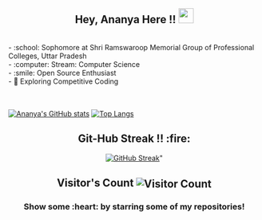 <h2 align="center">Hey, Ananya Here !! <img src="https://raw.githubusercontent.com/MartinHeinz/MartinHeinz/master/wave.gif" width="30px"></h2>
<br>
  - :school: Sophomore at Shri Ramswaroop Memorial Group of Professional Colleges, Uttar Pradesh <br>
  - :computer: Stream: Computer Science<br>
  - :smile: Open Source Enthusiast<br>
  - 🤔 Exploring Competitive Coding <br>
<br>
<br>

[![Ananya's GitHub stats](https://github-readme-stats.vercel.app/api?username=Ananya-Misra&show_icons=true&title_color=ffffff&icon_color=bb2acf&text_color=ffffff&bg_color=151515)](https://github.com/Ananya-Misra/github-readme-stats)
[![Top Langs](https://github-readme-stats.vercel.app/api/top-langs/?username=Ananya-Misra&layout=compact&title_color=ffffff&icon_color=bb2acf&text_color=ffffff&bg_color=151515)](https://github.com/Ananya-Misra/github-readme-stats)
<div align="center">
<h2 align="center">Git-Hub Streak !! :fire:</h2> 

[![GitHub Streak](https://github-readme-streak-stats.herokuapp.com/?user=Ananya-Misra&theme=dark&ring=bb2acf&fire=bb2acf&currStreakLabel=bb2acf)](https://git.io/streak-stats)" 
  </div>

<!--    <h2 align="center"> Contribution Graph !! :chart_with_upwards_trend: </h2>
   <img src="https://activity-graph.herokuapp.com/graph?username=Ananya-Misra&point=ffffff&line=bb2acf&color=bb2acf&bg_color=151515" alt="Contribution Graph" align="center" /> -->
<h2 align="center">Visitor's Count <img align="center" src="https://profile-counter.glitch.me/Ananya-Misra/count.svg" alt="Visitor Count" /></h2>
<h3 align="center">Show some :heart: by starring some of my repositories! </h3>
